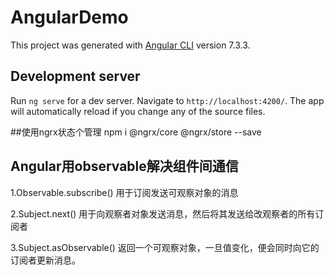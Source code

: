 # AngularDemo

This project was generated with [Angular CLI](https://github.com/angular/angular-cli) version 7.3.3.

## Development server

Run `ng serve` for a dev server. Navigate to `http://localhost:4200/`. The app will automatically reload if you change any of the source files.


##使用ngrx状态个管理
npm i @ngrx/core @ngrx/store --save

## Angular用observable解决组件间通信

1.Observable.subscribe() 用于订阅发送可观察对象的消息

2.Subject.next() 用于向观察者对象发送消息，然后将其发送给改观察者的所有订阅者

3.Subject.asObservable() 返回一个可观察对象，一旦值变化，便会同时向它的订阅者更新消息。

